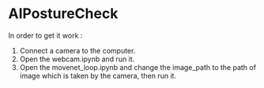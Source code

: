 # AIPostureCheck
In order to get it work : 
1. Connect a camera to the computer.
2. Open the webcam.ipynb and run it.
3. Open the movenet_loop.ipynb and change the image_path to the path of image which is taken by the camera, then run it.
